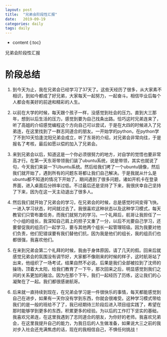 ```yaml
---
layout: post
title:  "兄弟会阶段性汇报"
date:   2019-09-19
categories: daily
tags: daily
---
```


* content
{:toc}

兄弟会阶段性汇报






# 阶段总结
1. 到今天为止，我在兄弟会已经学习了37天了。这些天经历了很多，从大家素不相识，到如今都成了好兄弟，大家每天一起努力，一起奋斗。相信毕业后每个人都会有美好的前途和精彩的人生。

2. 以前在大学的时候，每天跟个孩子一样，没感觉到社会的压力。直到大三那年，想到以后生活的压力，感觉到要为自己找条出路。恰巧这时兄弟连来了，听了高姐的介绍感觉编程这个方向自己可以尝试，于是在大四的时候进入了兄弟连，在这里找到了一群志同道合的朋友。一开始学的python，在python学了不到10天恰逢沈阳兄弟会成立，听了东哥的介绍，对兄弟会非常向往，于是报名了考核，最后如愿以偿的加入了兄弟会。

3. 来到兄弟会以后，知道这是一个你必须很努力的地方，对自学的觉悟也要非常高才行。在第一天东哥带领我们装了ubuntu系统，说是带领，其实也就说了句，今天我们来装一下Ubuntu系统。然后给我们拷了一个ubuntu镜像，然后我们就开始了，遇到所有的问题东哥都让我们自己解决。于是我就从什么是ubuntu都不知道的情况下开始了，期间遇到了很多问题，诸如开机卡在登录界面，进入桌面后分辨率过低。不过最后还是坚持了下来，我很庆幸自己坚持了下来，因为在这一天主动退出了很多人。

4. 然后我们就开始了兄弟会的学习，在兄弟会的时候，总是感觉时间变得飞快。一进入学习状态，时间就过去了。我很喜欢这种状态以及这种学习模式，每天教官们只管布置任务，而我们就努力的学习。一个礼拜后，航哥让我担任了一个小组的组长，我深知自己肩上的担子又重了一分，以后不光要自己学习，还要督促我的组员们一起学习，要与其他两个组长一起管理班级。因为我要对他们负责，他们犯错误要有我们替他们抗，因为我是他们的组长，我的组员们也都很强，我喜欢他们。

5. 在来到兄弟会第二个礼拜的时候，我由于身体原因，请了几天的假。回来后就感觉兄弟会的氛围没有调节好，大家都不像刚来的时候的样子，这时航哥站了出来，他组织了一场考试，结果自然不必说。后果是我们全部被拉到了沈师的操场，顶着大太阳，给我们教育了一下午，那次回来之后，明显感觉到我们之间的关系更加的融洽。因为在那个下午，我们一起经历了历练，这让我们的心凝聚在了一起。我们都很感谢航哥。

6. 后来就一直持续到现在，在兄弟会学习是一件很快乐的事情，每天都能感觉到自己在进步，如果有一天你没有学到东西，你就会很难受。这种学习模式带给我们的是一般的班给不了了，我已经期待三阶段后进入项目组实践了，希望在那时能够学到更多的东西，积累更多的经验。为以后的工作打下坚实的基础，我喜欢兄弟连，在这里我遇到了志同道合的朋友，为你好的老师。我喜欢兄弟会，在这里我提升自己的能力，为我日后的人生做准备，如果说大三之前的我对步入社会还充满焦虑的话，现在的我相信自己，不惧任何挑战！











